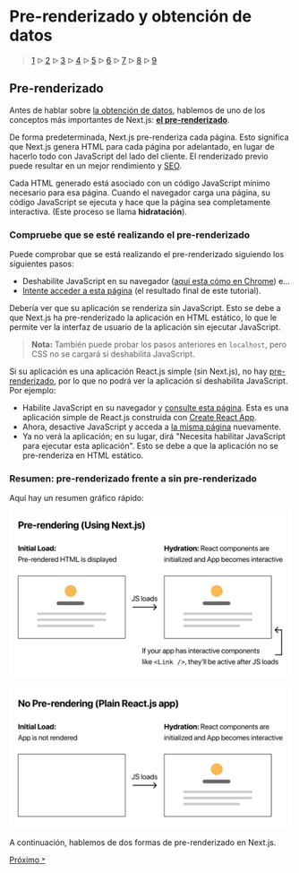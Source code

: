 # Pre-renderizado y obtención de datos

> [1](./1.md) &#5125; [2](./2.md) &#5125; [3](./3.md) &#5125; [4](./4.md) &#5125; [5](./5.md) &#5125; [6](./6.md) &#5125; [7](./7.md) &#5125; [8](./8.md) &#5125; [9](./9.md)

## Pre-renderizado

Antes de hablar sobre [la obtención de datos](https://nextjs.org/docs/basic-features/data-fetching), hablemos de uno de los conceptos más importantes de Next.js: [**el pre-renderizado**](https://nextjs.org/docs/basic-features/pages#pre-rendering).

De forma predeterminada, Next.js pre-renderiza cada página. Esto significa que Next.js genera HTML para cada página por adelantado, en lugar de hacerlo todo con JavaScript del lado del cliente. El renderizado previo puede resultar en un mejor rendimiento y [SEO](https://en.wikipedia.org/wiki/Search_engine_optimization).

Cada HTML generado está asociado con un código JavaScript mínimo necesario para esa página. Cuando el navegador carga una página, su código JavaScript se ejecuta y hace que la página sea completamente interactiva. (Este proceso se llama **hidratación**).

### Compruebe que se esté realizando el pre-renderizado

Puede comprobar que se está realizando el pre-renderizado siguiendo los siguientes pasos:

- Deshabilite JavaScript en su navegador ([aquí esta cómo en Chrome](https://developers.google.com/web/tools/chrome-devtools/javascript/disable)) e…
- [Intente acceder a esta página](https://next-learn-starter.vercel.app/) (el resultado final de este tutorial).

Debería ver que su aplicación se renderiza sin JavaScript. Esto se debe a que Next.js ha pre-renderizado la aplicación en HTML estático, lo que le permite ver la interfaz de usuario de la aplicación sin ejecutar JavaScript.

> **Nota:** También puede probar los pasos anteriores en `localhost`, pero CSS no se cargará si deshabilita JavaScript.

Si su aplicación es una aplicación React.js simple (sin Next.js), no hay [pre-renderizado](https://nextjs.org/docs/basic-features/pages#pre-rendering), por lo que no podrá ver la aplicación si deshabilita JavaScript. Por ejemplo:

- Habilite JavaScript en su navegador y [consulte esta página](https://create-react-app.now-examples.vercel.app/). Esta es una aplicación simple de React.js construida con [Create React App](https://create-react-app.dev/).
- Ahora, desactive JavaScript y acceda a [la misma página](https://create-react-app.now-examples.vercel.app/) nuevamente.
- Ya no verá la aplicación; en su lugar, dirá "Necesita habilitar JavaScript para ejecutar esta aplicación". Esto se debe a que la aplicación no se pre-renderiza en HTML estático.

### Resumen: pre-renderizado frente a sin pre-renderizado

Aquí hay un resumen gráfico rápido:

![](./images/pre-rendering.png)

![](./images/no-pre-rendering.png)

A continuación, hablemos de dos formas de pre-renderizado en Next.js.

[Próximo &#707;](./4.md)
